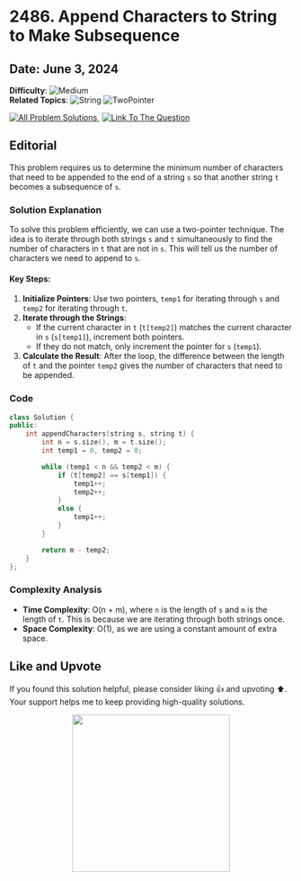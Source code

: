 # 2486. Append Characters to String to Make Subsequence

## **Date**: June 3, 2024
**Difficulty**: ![Medium](https://img.shields.io/badge/Medium-Yellow)  
**Related Topics**: ![String](https://img.shields.io/badge/String-blue) ![TwoPointer](https://img.shields.io/badge/TwoPointer-blue)

<p>
  <a href="https://github.com/Hasheditz/Leetcode-CSES-GFG-Codeforces-Coding-Solutions?tab=readme-ov-file#append-characters-to-string-to-make-subsequence" style="margin-right: 5px;">
    <img src="https://img.shields.io/badge/All%20Problem%20Solutions-green" alt="All Problem Solutions">
  </a>
  <a href="https://leetcode.com/problems/append-characters-to-string-to-make-subsequence/">
    <img src="https://img.shields.io/badge/Link%20To%20The%20Question-blue" alt="Link To The Question">
  </a>
</p>

## Editorial

This problem requires us to determine the minimum number of characters that need to be appended to the end of a string `s` so that another string `t` becomes a subsequence of `s`.

### Solution Explanation

To solve this problem efficiently, we can use a two-pointer technique. The idea is to iterate through both strings `s` and `t` simultaneously to find the number of characters in `t` that are not in `s`. This will tell us the number of characters we need to append to `s`.

#### Key Steps:
1. **Initialize Pointers**: Use two pointers, `temp1` for iterating through `s` and `temp2` for iterating through `t`.
2. **Iterate through the Strings**:
   - If the current character in `t` (`t[temp2]`) matches the current character in `s` (`s[temp1]`), increment both pointers.
   - If they do not match, only increment the pointer for `s` (`temp1`).
3. **Calculate the Result**: After the loop, the difference between the length of `t` and the pointer `temp2` gives the number of characters that need to be appended.

### Code

```cpp
class Solution {
public:
    int appendCharacters(string s, string t) {
        int n = s.size(), m = t.size();
        int temp1 = 0, temp2 = 0;

        while (temp1 < n && temp2 < m) {
            if (t[temp2] == s[temp1]) {
                temp1++;
                temp2++;
            } 
			else {
                temp1++;
            }
        }

        return m - temp2;
    }
};
```
### Complexity Analysis
- **Time Complexity**: O(n + m), where `n` is the length of `s` and `m` is the length of `t`. This is because we are iterating through both strings once.
- **Space Complexity**: O(1), as we are using a constant amount of extra space.

## Like and Upvote

If you found this solution helpful, please consider liking 👍 and upvoting ⬆️. Your support helps me to keep providing high-quality solutions.

<p align="center">
  <img src="https://preview.redd.it/petition-to-change-the-upvote-and-downvote-button-to-like-v0-jbrdq402054c1.jpg?width=640&crop=smart&auto=webp&s=8225d21c98a245f44fd6c1f74a4c6c67f0061f25" width="280">
</p>
